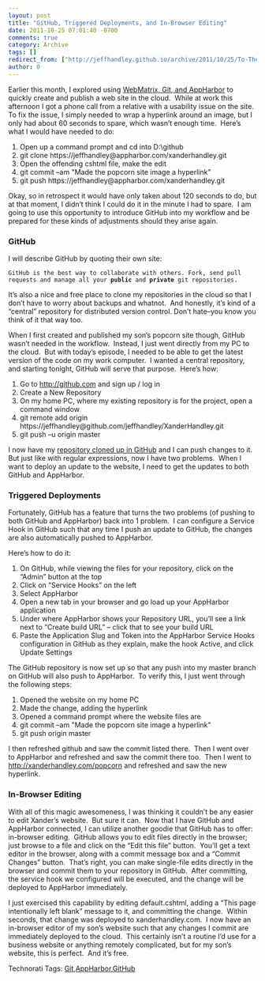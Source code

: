 ```yaml
---
layout: post
title: "GitHub, Triggered Deployments, and In-Browser Editing"
date: 2011-10-25 07:01:40 -0700
comments: true
category: Archive
tags: []
redirect_from: ["http://jeffhandley.github.io/archive/2011/10/25/To-The-Cloud.aspx", "http://jeffhandley.github.io/archive/2011/10/25/to-the-cloud.aspx"]
author: 0
---
```

<!-- more -->
<p>Earlier this month, I explored using <a href="http://jeffhandley.com/archive/2011/10/08/WebMatrix-Git-AppHarbor.aspx" target="_blank">WebMatrix, Git, and AppHarbor</a> to quickly create and publish a web site in the cloud.  While at work this afternoon I got a phone call from a relative with a usability issue on the site.  To fix the issue, I simply needed to wrap a hyperlink around an image, but I only had about 60 seconds to spare, which wasn’t enough time.  Here’s what I would have needed to do:</p>  <ol>   <li>Open up a command prompt and cd into D:\github </li>    <li>git clone https://jeffhandley@appharbor.com/xanderhandley.git </li>    <li>Open the offending cshtml file, make the edit </li>    <li>git commit –am "Made the popcorn site image a hyperlink" </li>    <li>git push https://jeffhandley@appharbor.com/xanderhandley.git </li> </ol>  <p>Okay, so in retrospect it would have only taken about 120 seconds to do, but at that moment, I didn’t think I could do it in the minute I had to spare.  I am going to use this opportunity to introduce GitHub into my workflow and be prepared for these kinds of adjustments should they arise again.</p>  <h3>GitHub</h3>  <p>I will describe GitHub by quoting their own site:</p>  <p><code>GitHub is the best way to collaborate with others. Fork, send pull requests and manage all your <strong>public</strong> and <strong>private</strong> git repositories.</code></p>  <p>It’s also a nice and free place to clone my repositories in the cloud so that I don’t have to worry about backups and whatnot.  And honestly, it’s kind of a “central” repository for distributed version control. Don’t hate–you know you think of it that way too.</p>  <p>When I first created and published my son’s popcorn site though, GitHub wasn’t needed in the workflow.  Instead, I just went directly from my PC to the cloud.  But with today’s episode, I needed to be able to get the latest version of the code on my work computer.  I wanted a central repository, and starting tonight, GitHub will serve that purpose.  Here’s how:</p>  <ol>   <li>Go to <a href="http://github.com">http://github.com</a> and sign up / log in </li>    <li>Create a New Repository </li>    <li>On my home PC, where my existing repository is for the project, open a command window </li>    <li>git remote add origin https://jeffhandley@github.com/jeffhandley/XanderHandley.git </li>    <li>git push –u origin master </li> </ol>  <p>I now have my <a href="https://github.com/jeffhandley/XanderHandley" target="_blank">repository cloned up in GitHub</a> and I can push changes to it.  But just like with regular expressions, now I have two problems.  When I want to deploy an update to the website, I need to get the updates to both GitHub and AppHarbor.</p>  <h3>Triggered Deployments</h3>  <p>Fortunately, GitHub has a feature that turns the two problems (of pushing to both GitHub and AppHarbor) back into 1 problem.  I can configure a Service Hook in GitHub such that any time I push an update to GitHub, the changes are also automatically pushed to AppHarbor.</p>  <p>Here’s how to do it:</p>  <ol>   <li>On GitHub, while viewing the files for your repository, click on the “Admin” button at the top </li>    <li>Click on “Service Hooks” on the left </li>    <li>Select AppHarbor </li>    <li>Open a new tab in your browser and go load up your AppHarbor application </li>    <li>Under where AppHarbor shows your Repository URL, you’ll see a link next to “Create build URL” – click that to see your build URL </li>    <li>Paste the Application Slug and Token into the AppHarbor Service Hooks configuration in GitHub as they explain, make the hook Active, and click Update Settings </li> </ol>  <p>The GitHub repository is now set up so that any push into my master branch on GitHub will also push to AppHarbor.  To verify this, I just went through the following steps:</p>  <ol>   <li>Opened the website on my home PC </li>    <li>Made the change, adding the hyperlink </li>    <li>Opened a command prompt where the website files are </li>    <li>git commit –am "Made the popcorn site image a hyperlink" </li>    <li>git push origin master </li> </ol>  <p>I then refreshed github and saw the commit listed there.  Then I went over to AppHarbor and refreshed and saw the commit there too.  Then I went to <a href="http://xanderhandley.com/popcorn">http://xanderhandley.com/popcorn</a> and refreshed and saw the new hyperlink.</p>  <h3>In-Browser Editing</h3>  <p>With all of this magic awesomeness, I was thinking it couldn’t be any easier to edit Xander’s website.  But sure it can.  Now that I have GitHub and AppHarbor connected, I can utilize another goodie that GitHub has to offer: in-browser editing.  GitHub allows you to edit files directly in the browser; just browse to a file and click on the “Edit this file” button.  You’ll get a text editor in the browser, along with a commit message box and a “Commit Changes” button.  That’s right, you can make single-file edits directly in the browser and commit them to your repository in GitHub.  After committing, the service hook we configured will be executed, and the change will be deployed to AppHarbor immediately.</p>  <p>I just exercised this capability by editing default.cshtml, adding a “This page intentionally left blank” message to it, and committing the change.  Within seconds, that change was deployed to xanderhandley.com.  I now have an in-browser editor of my son’s website such that any changes I commit are immediately deployed to the cloud.  This certainly isn’t a routine I’d use for a business website or anything remotely complicated, but for my son’s website, this is perfect.  And it’s free.</p>  <div style="padding-bottom: 0px; margin: 0px; padding-left: 0px; padding-right: 0px; display: inline; float: none; padding-top: 0px" id="scid:0767317B-992E-4b12-91E0-4F059A8CECA8:56d316fe-f345-4af7-8775-dfa5caea0bfe" class="wlWriterEditableSmartContent">Technorati Tags: <a href="http://technorati.com/tags/Git" rel="tag">Git</a>,<a href="http://technorati.com/tags/AppHarbor" rel="tag">AppHarbor</a>,<a href="http://technorati.com/tags/GitHub" rel="tag">GitHub</a></div>

